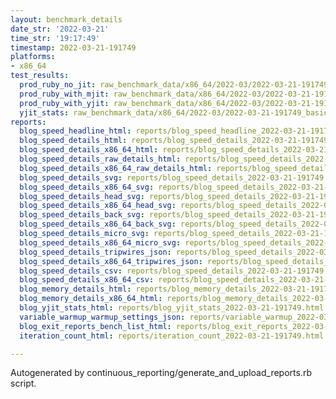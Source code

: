 ```yaml
---
layout: benchmark_details
date_str: '2022-03-21'
time_str: '19:17:49'
timestamp: 2022-03-21-191749
platforms:
- x86_64
test_results:
  prod_ruby_no_jit: raw_benchmark_data/x86_64/2022-03/2022-03-21-191749_basic_benchmark_prod_ruby_no_jit.json
  prod_ruby_with_mjit: raw_benchmark_data/x86_64/2022-03/2022-03-21-191749_basic_benchmark_prod_ruby_with_mjit.json
  prod_ruby_with_yjit: raw_benchmark_data/x86_64/2022-03/2022-03-21-191749_basic_benchmark_prod_ruby_with_yjit.json
  yjit_stats: raw_benchmark_data/x86_64/2022-03/2022-03-21-191749_basic_benchmark_yjit_stats.json
reports:
  blog_speed_headline_html: reports/blog_speed_headline_2022-03-21-191749.html
  blog_speed_details_html: reports/blog_speed_details_2022-03-21-191749.html
  blog_speed_details_x86_64_html: reports/blog_speed_details_2022-03-21-191749.x86_64.html
  blog_speed_details_raw_details_html: reports/blog_speed_details_2022-03-21-191749.raw_details.html
  blog_speed_details_x86_64_raw_details_html: reports/blog_speed_details_2022-03-21-191749.x86_64.raw_details.html
  blog_speed_details_svg: reports/blog_speed_details_2022-03-21-191749.svg
  blog_speed_details_x86_64_svg: reports/blog_speed_details_2022-03-21-191749.x86_64.svg
  blog_speed_details_head_svg: reports/blog_speed_details_2022-03-21-191749.head.svg
  blog_speed_details_x86_64_head_svg: reports/blog_speed_details_2022-03-21-191749.x86_64.head.svg
  blog_speed_details_back_svg: reports/blog_speed_details_2022-03-21-191749.back.svg
  blog_speed_details_x86_64_back_svg: reports/blog_speed_details_2022-03-21-191749.x86_64.back.svg
  blog_speed_details_micro_svg: reports/blog_speed_details_2022-03-21-191749.micro.svg
  blog_speed_details_x86_64_micro_svg: reports/blog_speed_details_2022-03-21-191749.x86_64.micro.svg
  blog_speed_details_tripwires_json: reports/blog_speed_details_2022-03-21-191749.tripwires.json
  blog_speed_details_x86_64_tripwires_json: reports/blog_speed_details_2022-03-21-191749.x86_64.tripwires.json
  blog_speed_details_csv: reports/blog_speed_details_2022-03-21-191749.csv
  blog_speed_details_x86_64_csv: reports/blog_speed_details_2022-03-21-191749.x86_64.csv
  blog_memory_details_html: reports/blog_memory_details_2022-03-21-191749.html
  blog_memory_details_x86_64_html: reports/blog_memory_details_2022-03-21-191749.x86_64.html
  blog_yjit_stats_html: reports/blog_yjit_stats_2022-03-21-191749.html
  variable_warmup_warmup_settings_json: reports/variable_warmup_2022-03-21-191749.warmup_settings.json
  blog_exit_reports_bench_list_html: reports/blog_exit_reports_2022-03-21-191749.bench_list.html
  iteration_count_html: reports/iteration_count_2022-03-21-191749.html

---
```

Autogenerated by continuous_reporting/generate_and_upload_reports.rb script.
